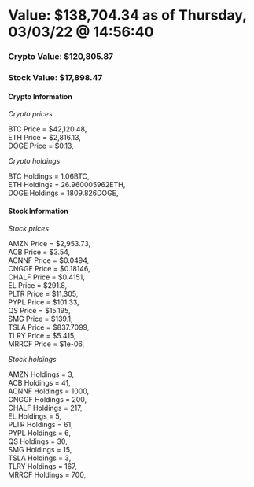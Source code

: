 # Value: $138,704.34 as of Thursday, 03/03/22 @ 14:56:40 

### Crypto Value: $120,805.87

### Stock Value: $17,898.47

#### Crypto Information 
*Crypto prices* 

BTC Price = $42,120.48,  
ETH Price = $2,816.13,  
DOGE Price = $0.13,  


*Crypto holdings* 

BTC Holdings = 1.06BTC,  
ETH Holdings = 26.960005962ETH,  
DOGE Holdings = 1809.826DOGE,  


#### Stock Information 

*Stock prices* 

AMZN Price = $2,953.73,  
ACB Price = $3.54,  
ACNNF Price = $0.0494,  
CNGGF Price = $0.18146,  
CHALF Price = $0.4151,  
EL Price = $291.8,  
PLTR Price = $11.305,  
PYPL Price = $101.33,  
QS Price = $15.195,  
SMG Price = $139.1,  
TSLA Price = $837.7099,  
TLRY Price = $5.415,  
MRRCF Price = $1e-06,  


*Stock holdings* 

AMZN Holdings = 3,  
ACB Holdings = 41,  
ACNNF Holdings = 1000,  
CNGGF Holdings = 200,  
CHALF Holdings = 217,  
EL Holdings = 5,  
PLTR Holdings = 61,  
PYPL Holdings = 6,  
QS Holdings = 30,  
SMG Holdings = 15,  
TSLA Holdings = 3,  
TLRY Holdings = 167,  
MRRCF Holdings = 700,  



